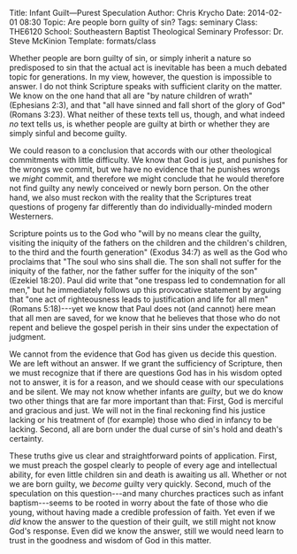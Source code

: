 Title: Infant Guilt—Purest Speculation
Author: Chris Krycho
Date: 2014-02-01 08:30
Topic: Are people born guilty of sin?
Tags: seminary
Class: THE6120
School: Southeastern Baptist Theological Seminary
Professor: Dr. Steve McKinion
Template: formats/class

Whether people are born guilty of sin, or simply inherit a nature so predisposed to sin that the actual act is inevitable has been a much debated topic for generations. In my view, however, the question is impossible to answer. I do not think Scripture speaks with sufficient clarity on the matter. We know on the one hand that all are "by nature children of wrath" (Ephesians 2:3), and that "all have sinned and fall short of the glory of God" (Romans 3:23). What neither of these texts tell us, though, and what indeed *no* text tells us, is whether people are guilty at birth or whether they are simply sinful and become guilty.

We could reason to a conclusion that accords with our other theological commitments with little difficulty. We know that God is just, and punishes for the wrongs we commit, but we have no evidence that he punishes wrongs we *might* commit, and therefore we might conclude that he would therefore not find guilty any newly conceived or newly born person. On the other hand, we also must reckon with the reality that the Scriptures treat questions of progeny far differently than do individually-minded modern Westerners.

Scripture points us to the God who "will by no means clear the guilty, visiting the iniquity of the fathers on the children and the children's children, to the third and the fourth generation" (Exodus 34:7) as well as the God who proclaims that "The soul who sins shall die. The son shall not suffer for the iniquity of the father, nor the father suffer for the iniquity of the son" (Ezekiel 18:20). Paul did write that "one trespass led to condemnation for all men," but he immediately follows up this provocative statement by arguing that "one act of righteousness leads to justification and life for all men" (Romans 5:18)---yet we know that Paul does not (and cannot) here mean that all men are saved, for we know that he believes that those who do not repent and believe the gospel perish in their sins under the expectation of judgment.

We cannot from the evidence that God has given us decide this question. We are left without an answer. If we grant the sufficiency of Scripture, then we must recognize that if there are questions God has in his wisdom opted not to answer, it is for a reason, and we should cease with our speculations and be silent. We may not know whether infants are *guilty*, but we do know two other things that are far more important than that: First, God is merciful and gracious and just. We will not in the final reckoning find his justice lacking or his treatment of (for example) those who died in infancy to be lacking. Second, all are born under the dual curse of sin's hold and death's certainty.

These truths give us clear and straightforward points of application. First, we must preach the gospel clearly to people of every age and intellectual ability, for even little children sin and death is awaiting us all. Whether or not we are born guilty, we *become* guilty very quickly. Second, much of the speculation on this question---and many churches practices such as infant baptism---seems to be rooted in worry about the fate of those who die young, without having made a credible profession of faith. Yet even if we *did* know the answer to the question of their guilt, we still might not know God's response. Even did we know the answer, still we would need learn to trust in the goodness and wisdom of God in this matter.